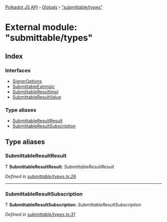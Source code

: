 [Polkadot JS API](../README.md) › [Globals](../globals.md) › ["submittable/types"](_submittable_types_.md)

# External module: "submittable/types"

## Index

### Interfaces

* [SignerOptions](../interfaces/_submittable_types_.signeroptions.md)
* [SubmittableExtrinsic](../interfaces/_submittable_types_.submittableextrinsic.md)
* [SubmittableResultImpl](../interfaces/_submittable_types_.submittableresultimpl.md)
* [SubmittableResultValue](../interfaces/_submittable_types_.submittableresultvalue.md)

### Type aliases

* [SubmittableResultResult](_submittable_types_.md#submittableresultresult)
* [SubmittableResultSubscription](_submittable_types_.md#submittableresultsubscription)

## Type aliases

###  SubmittableResultResult

Ƭ **SubmittableResultResult**: *SubmittableResultResult<ApiType>*

*Defined in [submittable/types.ts:26](https://github.com/polkadot-js/api/blob/d41f6ec3ef/packages/api/src/submittable/types.ts#L26)*

___

###  SubmittableResultSubscription

Ƭ **SubmittableResultSubscription**: *SubmittableResultSubscription<ApiType>*

*Defined in [submittable/types.ts:31](https://github.com/polkadot-js/api/blob/d41f6ec3ef/packages/api/src/submittable/types.ts#L31)*
